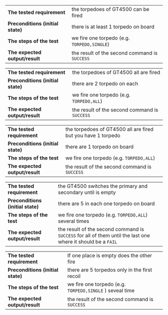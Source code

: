 |   |   |
|---|---|
|**The tested requirement**|the torpedoes of GT4500 can be fired|
|**Preconditions (initial state)**|there is at least 1 torpedo on board|
|**The steps of the test**|we fire one torpedo (e.g. `TORPEDO,SINGLE`)|
|**The expected output/result**|the result of the second command is `SUCCESS`|

|   |   |
|---|---|
|**The tested requirement**          |the torpedoes of GT4500 all are fired |
|**Preconditions (initial state)**   |there are 2 torpedo on each      |
|**The steps of the test**           |we fire one torpedo (e.g. `TORPEDO,ALL`)   |
|**The expected output/result**      |the result of the second command is `SUCCESS`|

|   |   |
|---|---|
|**The tested requirement**          |the torpedoes of GT4500 all are fired but you have 1 torpedo |
|**Preconditions (initial state)**   |there are 1 torpedo on board       |
|**The steps of the test**           |we fire one torpedo (e.g. `TORPEDO,ALL`)   |
|**The expected output/result**      |the result of the second command is `SUCCESS`|

|   |   |
|---|---|
|**The tested requirement**          |the GT4500 switches the primary and secondary until is empty|
|**Preconditions (initial state)**   |there are 5 in each one torpedo on board       |
|**The steps of the test**           |we fire one torpedo (e.g. `TORPEDO,ALL`) several times |
|**The expected output/result**      |the result of the second command is `SUCCESS` for all of them until the last one where it should be a `FAIL` |


|   |   |
|---|---|
|**The tested requirement**          |If one place is empty does the other fire|
|**Preconditions (initial state)**   |there are 5 torpedos only in the first recoil      |
|**The steps of the test**           |we fire one torpedo (e.g. `TORPEDO,SINGLE` ) seveal time|
|**The expected output/result**      |the result of the second command is `SUCCESS`|

